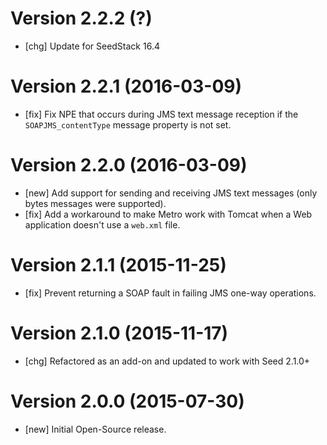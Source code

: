 # Version 2.2.2 (?)

* [chg] Update for SeedStack 16.4

# Version 2.2.1 (2016-03-09)

* [fix] Fix NPE that occurs during JMS text message reception if the `SOAPJMS_contentType` message property is not set.

# Version 2.2.0 (2016-03-09)

* [new] Add support for sending and receiving JMS text messages (only bytes messages were supported).
* [fix] Add a workaround to make Metro work with Tomcat when a Web application doesn't use a `web.xml` file.

# Version 2.1.1 (2015-11-25)

* [fix] Prevent returning a SOAP fault in failing JMS one-way operations.

# Version 2.1.0 (2015-11-17)

* [chg] Refactored as an add-on and updated to work with Seed 2.1.0+

# Version 2.0.0 (2015-07-30)

* [new] Initial Open-Source release.
